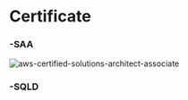 



# Certificate


### -SAA
![aws-certified-solutions-architect-associate](https://github.com/shchae04/shchae04.github.io/assets/94516539/5748cd32-5b09-4202-9c76-8056ded2338d)



### -SQLD
